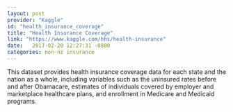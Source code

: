 ```yaml
---
layout: post
provider: "Kaggle"
id: "health_insurance_coverage"
title: "Health Insurance Coverage"
link: "https://www.kaggle.com/hhs/health-insurance"
date:   2017-02-20 12:27:31 -0800
categories: non-nz insurance
---
```


This dataset provides health insurance coverage data for each state and the nation as a whole, including variables such as the uninsured rates before and after Obamacare, estimates of individuals covered by employer and marketplace healthcare plans, and enrollment in Medicare and Medicaid programs.